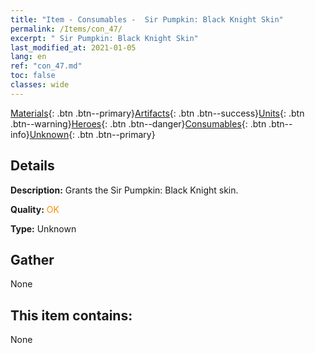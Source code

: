 ```yaml
---
title: "Item - Consumables -  Sir Pumpkin: Black Knight Skin"
permalink: /Items/con_47/
excerpt: " Sir Pumpkin: Black Knight Skin"
last_modified_at: 2021-01-05
lang: en
ref: "con_47.md"
toc: false
classes: wide
---
```

 [Materials](/Items/){: .btn .btn--primary}[Artifacts](/Items/Artifacts/){: .btn .btn--success}[Units](/Items/Units/){: .btn .btn--warning}[Heroes](/Items/Heroes/){: .btn .btn--danger}[Consumables](/Items/Consumables/){: .btn .btn--info}[Unknown](/Items/Unknown/){: .btn .btn--primary}

## Details
 **Description:** Grants the Sir Pumpkin: Black Knight skin.

 **Quality:** <span style="color: #FF8C00">OK</span>

 **Type:** Unknown

## Gather

  None

## This item contains:

  None

